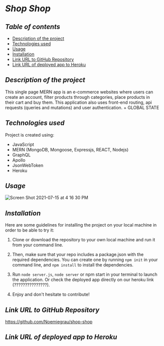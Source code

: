 # **_Shop Shop_**

## **_Table of contents_**
* [Description of the project](#description-of-the-project)
* [Technologies used](#technologies-used)
* [Usage](#usage)
* [Installation](#installation)
* [Link URL to GitHub Repository](#link-URL-to-GitHub-repository)
* [Link URL of deployed app to Heroku](#link-URL-of-deployed-app-to-Heroku)

## **_Description of the project_**
This single page MERN app is an e-commerce websites where users can create an account, filter products through categories, place products in their cart and buy them. This application also uses front-end routing, api requests (queries and mutations) and user authentication. + GLOBAL STATE

## **_Technologies used_**
Project is created using:
* JavaScript
* MERN (MongoDB, Mongoose, Expressjs, REACT, Nodejs)
* GraphQL
* Apollo
* JsonWebToken
* Heroku

## **_Usage_**
![Screen Shot 2021-07-15 at 4 16 30 PM](https://user-images.githubusercontent.com/78329298/125869424-1a5189d8-3447-42b4-bbc1-e64f80867985.png)


## **_Installation_**
Here are some guidelines for installing the project on your local machine in order to be able to try it:

1. Clone or download the repository to your own local machine and run it from your command line.

2. Then, make sure that your repo includes a package.json with the required dependencies. You can create one by running ```npm init``` in your command line, and ```npm install``` to install the dependencies.

3. Run ```node server.js```, ```node server``` or npm start in your terminal to launch the application. Or check the deployed app directly on our heroku link (???????????????).

4. Enjoy and don't hesitate to contribute!

## **_Link URL to GitHub Repository_**
https://github.com/Noemiegrau/shop-shop

## **_Link URL of deployed app to Heroku_**
